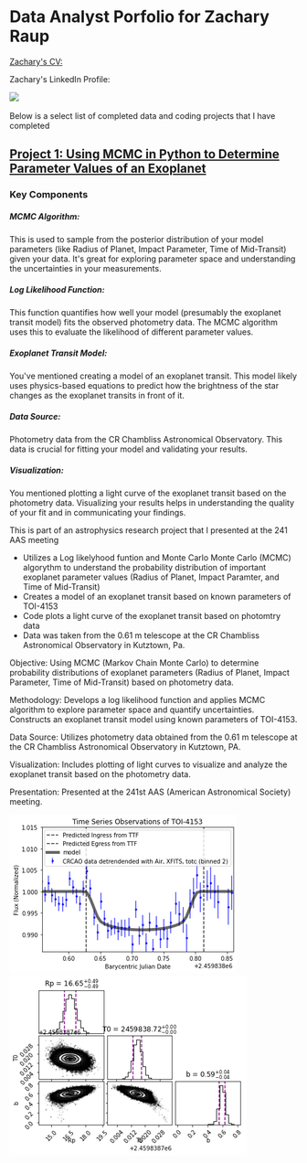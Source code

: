 # Data Analyst Porfolio for Zachary Raup
[Zachary's CV:](CV_Raup_Z.pdf)

Zachary's LinkedIn Profile:

<a href = "https://www.linkedin.com/in/zachary-raup-6280a3265"><img src="https://img.shields.io/badge/-LinkedIn-0072b1?&style=for-the-badge&logo=linkedin&logoColor=white" /></a>



Below is a select list of completed data and coding projects that I have completed

## [Project 1: Using MCMC in Python to Determine Parameter Values of an Exoplanet](TOI4153.ipynb)

### Key Components
##### MCMC Algorithm: 
This is used to sample from the posterior distribution of your model parameters (like Radius of Planet, Impact Parameter, Time of Mid-Transit) given your data. It's great for exploring parameter space and understanding the uncertainties in your measurements.

##### Log Likelihood Function: 
This function quantifies how well your model (presumably the exoplanet transit model) fits the observed photometry data. The MCMC algorithm uses this to evaluate the likelihood of different parameter values.

##### Exoplanet Transit Model: 
You've mentioned creating a model of an exoplanet transit. This model likely uses physics-based equations to predict how the brightness of the star changes as the exoplanet transits in front of it.

##### Data Source: 
Photometry data from the CR Chambliss Astronomical Observatory. This data is crucial for fitting your model and validating your results.

##### Visualization: 
You mentioned plotting a light curve of the exoplanet transit based on the photometry data. Visualizing your results helps in understanding the quality of your fit and in communicating your findings.



This is part of an astrophysics research project that I presented at the 241 AAS meeting
  - Utilizes a Log likelyhood funtion and Monte Carlo Monte Carlo (MCMC) algorythm to understand the probability distribution of important exoplanet parameter values (Radius of Planet, Impact Paramter, and Time of Mid-Transit)
  - Creates a model of an exoplanet transit based on known parameters of TOI-4153
  - Code plots a light curve of the exoplanet transit based on photomtry data
  - Data was taken from the 0.61 m telescope at the CR Chambliss Astronomical Observatory in Kutztown, Pa.



Objective: Using MCMC (Markov Chain Monte Carlo) to determine probability distributions of exoplanet parameters (Radius of Planet, Impact Parameter, Time of Mid-Transit) based on photometry data.

Methodology:
  Develops a log likelihood function and applies MCMC algorithm to explore parameter space and quantify uncertainties.
  Constructs an exoplanet transit model using known parameters of TOI-4153.

Data Source: Utilizes photometry data obtained from the 0.61 m telescope at the CR Chambliss Astronomical Observatory in Kutztown, PA.

Visualization: Includes plotting of light curves to visualize and analyze the exoplanet transit based on the photometry data.

Presentation: Presented at the 241st AAS (American Astronomical Society) meeting.
    
![](lightkurve.png)   ![](cornerplot.png)
